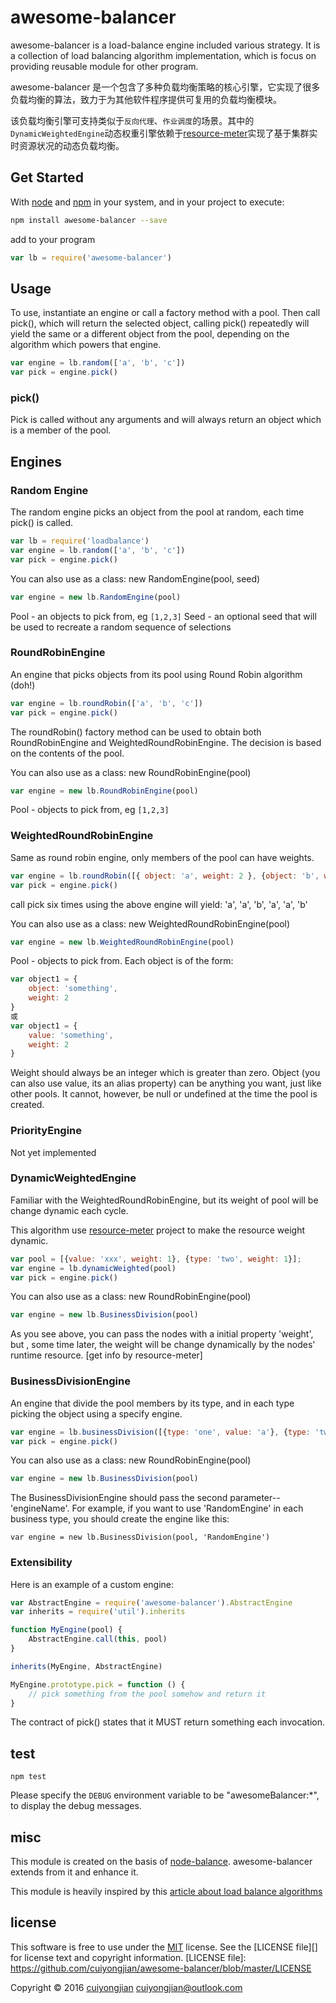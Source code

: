 # awesome-balancer

<!-- [![npm status](http://img.shields.io/npm/v/loadbalance.svg?style=flat-square)](https://www.npmjs.org/package/loadbalance) -->

awesome-balancer is a load-balance engine included various strategy. It is a collection of load balancing algorithm implementation, which is focus on providing reusable module for other program.

awesome-balancer 是一个包含了多种负载均衡策略的核心引擎，它实现了很多负载均衡的算法，致力于为其他软件程序提供可复用的负载均衡模块。

该负载均衡引擎可支持类似于`反向代理`、`作业调度`的场景。其中的`DynamicWeightedEngine`动态权重引擎依赖于[resource-meter](https://github.com/cuiyongjian/resource-meter)实现了基于集群实时资源状况的动态负载均衡。

## Get Started
With [node](https://nodejs.org) and [npm](https://npmjs.org) in your system, and in your project to execute:
```bash
npm install awesome-balancer --save
```
add to your program
```js
var lb = require('awesome-balancer')
```

## Usage
To use, instantiate an engine or call a factory method with a pool. Then call pick(), which will return the selected object, calling pick() repeatedly will yield the same or a different object from the pool, depending on the algorithm which powers that engine.

```javascript
var engine = lb.random(['a', 'b', 'c'])
var pick = engine.pick()
```

### pick()
Pick is called without any arguments and will always return an object which is a member of the pool.

## Engines

### Random Engine
The random engine picks an object from the pool at random, each time pick() is called.

```javascript
var lb = require('loadbalance')
var engine = lb.random(['a', 'b', 'c'])
var pick = engine.pick()
```

You can also use as a class: new RandomEngine(pool, seed)
```javascript
var engine = new lb.RandomEngine(pool)
```
Pool - an objects to pick from, eg ```[1,2,3]```
Seed - an optional seed that will be used to recreate a random sequence of selections

### RoundRobinEngine
An engine that picks objects from its pool using Round Robin algorithm (doh!)

```javascript
var engine = lb.roundRobin(['a', 'b', 'c'])
var pick = engine.pick()
```

The roundRobin() factory method can be used to obtain both RoundRobinEngine and WeightedRoundRobinEngine. The decision is based on the contents of the pool.

You can also use as a class: new RoundRobinEngine(pool)
```javascript
var engine = new lb.RoundRobinEngine(pool)
```
Pool - objects to pick from, eg ```[1,2,3]```

### WeightedRoundRobinEngine
Same as round robin engine, only members of the pool can have weights.

```javascript
var engine = lb.roundRobin([{ object: 'a', weight: 2 }, {object: 'b', weight: 1 }])
var pick = engine.pick()
```

call pick six times using the above engine will yield: 'a', 'a', 'b', 'a', 'a', 'b'

You can also use as a class: new WeightedRoundRobinEngine(pool)
```javascript
var engine = new lb.WeightedRoundRobinEngine(pool)
```
Pool - objects to pick from. Each object is of the form:
```javascript
var object1 = {
    object: 'something',
    weight: 2
}
或
var object1 = {
    value: 'something',
    weight: 2
}
```

Weight should always be an integer which is greater than zero.
Object (you can also use value, its an alias property) can be anything you want, just like other pools. It cannot, however, be null or undefined at the time the pool is created.

### PriorityEngine
Not yet implemented

### DynamicWeightedEngine
Familiar with the WeightedRoundRobinEngine, but its weight of pool will be change dynamic each cycle.

This algorithm use [resource-meter](https://github.com/cuiyongjian/resource-meter) project to make the resource weight dynamic.

```javascript
var pool = [{value: 'xxx', weight: 1}, {type: 'two', weight: 1}];
var engine = lb.dynamicWeighted(pool)
var pick = engine.pick()
```
You can also use as a class: new RoundRobinEngine(pool)
```javascript
var engine = new lb.BusinessDivision(pool)
```

As you see above, you can pass the nodes with a initial property 'weight', but , some time later, the weight will be change dynamically by the nodes' runtime resource. [get info by resource-meter]

### BusinessDivisionEngine
An engine that divide the pool members by its type, and in each type picking the object using a specify engine.

```javascript
var engine = lb.businessDivision([{type: 'one', value: 'a'}, {type: 'two', value: 'b'}], 'RandomEngine')
var pick = engine.pick()
```
You can also use as a class: new RoundRobinEngine(pool)
```javascript
var engine = new lb.BusinessDivision(pool)
```

The BusinessDivisionEngine should pass the second parameter--'engineName'. For example, if you want to use 'RandomEngine' in each business type, you should create the engine like this:
```
var engine = new lb.BusinessDivision(pool, 'RandomEngine')
```

### Extensibility
Here is an example of a custom engine:
```javascript
var AbstractEngine = require('awesome-balancer').AbstractEngine
var inherits = require('util').inherits

function MyEngine(pool) {
    AbstractEngine.call(this, pool)
}

inherits(MyEngine, AbstractEngine)

MyEngine.prototype.pick = function () {
    // pick something from the pool somehow and return it
}

```
The contract of pick() states that it MUST return something each invocation.

## test
   `npm test`

Please specify the `DEBUG` environment variable to be "awesomeBalancer:*", to display the debug messages.

## misc

This module is created on the basis of [node-balance](https://github.com/kessler/node-loadbalance). awesome-balancer extends from it and enhance it.

This module is heavily inspired by this [article about load balance algorithms](https://devcentral.f5.com/articles/intro-to-load-balancing-for-developers-ndash-the-algorithms)

## license
This software is free to use under the [MIT](http://opensource.org/licenses/MIT)  license. See the [LICENSE file][] for license text and copyright information.
[LICENSE file]: https://github.com/cuiyongjian/awesome-balancer/blob/master/LICENSE

Copyright © 2016 [cuiyongjian](http://blog.cuiyongjian.com) <cuiyongjian@outlook.com>
